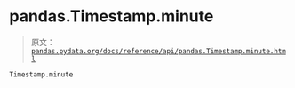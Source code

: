 # pandas.Timestamp.minute

> 原文：[`pandas.pydata.org/docs/reference/api/pandas.Timestamp.minute.html`](https://pandas.pydata.org/docs/reference/api/pandas.Timestamp.minute.html)

```py
Timestamp.minute
```
